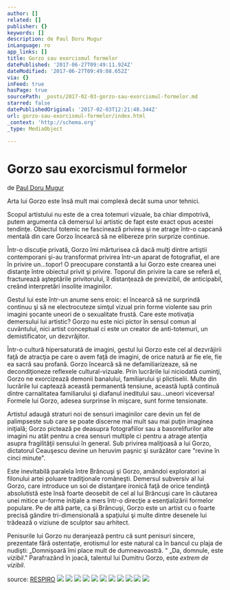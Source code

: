 ```yaml
---
author: []
related: []
publisher: {}
keywords: []
description: de Paul Doru Mugur
inLanguage: ro
app_links: []
title: Gorzo sau exorcismul formelor
datePublished: '2017-06-27T09:49:11.924Z'
dateModified: '2017-06-27T09:49:08.652Z'
via: {}
inFeed: true
hasPage: true
sourcePath: _posts/2017-02-03-gorzo-sau-exorcismul-formelor.md
starred: false
datePublishedOriginal: '2017-02-03T12:21:48.344Z'
url: gorzo-sau-exorcismul-formelor/index.html
_context: 'http://schema.org'
_type: MediaObject

---
```

# Gorzo sau exorcismul formelor

de [Paul Doru Mugur][0]

Arta lui Gorzo este însă mult mai complexă decât suma unor tehnici.

Scopul artistului nu este de a crea totemuri vizuale, ba chiar dimpotrivă, putem argumenta că demersul lui artistic de fapt este exact opus acestei tendinţe. Obiectul totemic ne fascinează privirea şi ne atrage într-o capcană mentală din care Gorzo încearcă să ne elibereze prin surprize continue.

Într-o discuţie privată, Gorzo îmi mărturisea că dacă mulţi dintre artiştii contemporani şi-au transformat privirea într-un aparat de fotografiat, el are în privire un...topor! O preocupare constantă a lui Gorzo este crearea unei distanţe între obiectul privit şi privire. Toporul din privire la care se referă el, fracturează aşteptările privitorului, îl distanţează de previzibil, de anticipabil, creând interpretări insolite imaginilor.

Gestul lui este într-un anume sens eroic: el încearcă să ne surprindă continuu şi să ne electrocuteze simţul vizual prin forme violente sau prin imagini şocante uneori de o sexualitate frustă. Care este motivaţia demersului lui artistic? Gorzo nu este nici pictor în sensul comun al cuvântului, nici artist conceptual ci este un creator de anti-totemuri, un demistificator, un dezvrăjitor.

Într-o cultură hipersaturată de imagini, gestul lui Gorzo este cel al dezvrăjirii faţă de atracţia pe care o avem faţă de imagini, de orice natură ar fie ele, fie ea sacră sau profană. Gorzo încearcă să ne defamiliarizeaze, să ne decondiţioneze reflexele cultural-vizuale. Prin lucrările lui niciodată cuminţi, Gorzo ne exorcizează demonii banalului, familiarului şi plictiselii. Multe din lucrările lui captează această permanentă tensiune, această luptă continuă dintre carnalitatea familiarului şi diafanul ineditului sau...uneori viceversa! Formele lui Gorzo, adesea surprinse în mişcare, sunt forme tensionate.

Artistul adaugă straturi noi de sensuri imaginilor care devin un fel de palimpseste sub care se poate discerne mai mult sau mai puţin imaginea iniţială; Gorzo pictează pe deasupra fotografiilor sau a basorelifurilor alte imagini nu atât pentru a crea sensuri multiple ci pentru a atrage atenţia asupra fragilităţii sensului în general. Sub privirea maliţioasă a lui Gorzo, dictatorul Ceauşescu devine un heruvim paşnic şi surâzător care "revine în cinci minute".

Este inevitabilă paralela între Brâncuşi şi Gorzo, amândoi exploratori ai filonului artei poluare tradiţionale româneşti. Demersul subversiv al lui Gorzo, care introduce un soi de distanţare ironică faţă de orice tendinţă absolutistă este însă foarte deosebit de cel al lui Brâncuşi care în căutarea unei mitice ur-forme iniţiale a mers într-o direcţie a esenţializării formelor populare. Pe de altă parte, ca şi Brâncuşi, Gorzo este un artist cu o foarte precisă gândire tri-dimensională a spaţiului şi multe dintre desenele lui trădează o viziune de sculptor sau arhitect.

Penisurile lui Gorzo nu deranjează pentru că sunt penisuri sincere, prezentate fără ostentaţie, erotismul lor este natural ca în bancul cu plaja de nudişti: „Domnişoară îmi place mult de dumneavoastră. " „Da, domnule, este _vizibil_." Parafrazând în joacă, talentul lui Dumitru Gorzo, este _extrem de vizibil_.

source: [RESPIRO][1]
![](https://the-grid-user-content.s3-us-west-2.amazonaws.com/19644569-5826-4068-8f1d-ca93ddc433e4.jpg)
![](https://the-grid-user-content.s3-us-west-2.amazonaws.com/1c2a4224-7bda-4f5b-8737-f00842536322.jpg)
![](https://the-grid-user-content.s3-us-west-2.amazonaws.com/2d15bfcc-4477-4d6b-ae25-cce671bbd041.jpg)
![](https://the-grid-user-content.s3-us-west-2.amazonaws.com/43331f55-7de0-45b7-8d26-580622878adc.jpg)
![](https://the-grid-user-content.s3-us-west-2.amazonaws.com/673a299a-c4f9-45fb-a343-11ed9db94aeb.jpg)
![](https://the-grid-user-content.s3-us-west-2.amazonaws.com/ec53f33a-8f7d-4828-a5dc-8a20aa726c24.jpg)
![](https://the-grid-user-content.s3-us-west-2.amazonaws.com/7b91c66d-56f7-4b89-a131-862c7163f474.jpg)
![](https://the-grid-user-content.s3-us-west-2.amazonaws.com/f28b2e76-0c34-4415-98b4-4f35b0e403ee.jpg)
![](https://the-grid-user-content.s3-us-west-2.amazonaws.com/f33004f2-b576-4acb-a930-9663a7f1eb50.gif)
![](https://the-grid-user-content.s3-us-west-2.amazonaws.com/815a8e71-d60d-4008-9c70-b8310512e944.jpg)
![](https://the-grid-user-content.s3-us-west-2.amazonaws.com/d222d86e-8977-4af5-8ba2-4766663273a4.jpg)

[0]: http://arstler.com/paul-doru-mugur/
[1]: http://www.respiro.org/Issue22/Art/art_gorzo.html